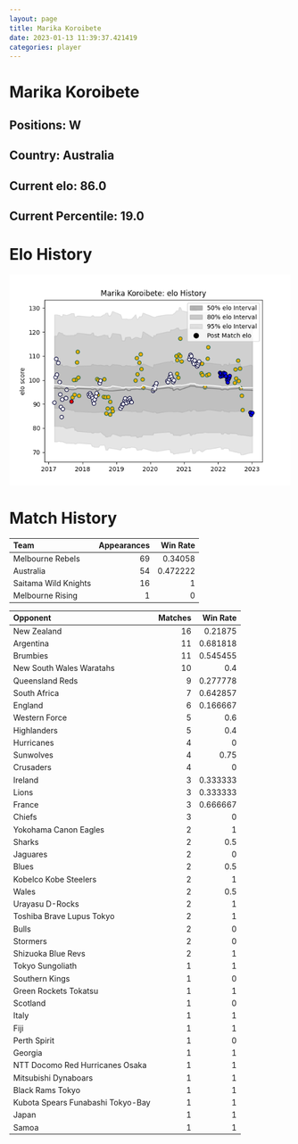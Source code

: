 ```yaml
---  
layout: page  
title: Marika Koroibete  
date: 2023-01-13 11:39:37.421419  
categories: player  
---
```

# Marika Koroibete

## Positions: W

## Country: Australia

## Current elo: 86.0

## Current Percentile: 19.0

# Elo History


![elo history](history_MarikaKoroibete.png)
# Match History


| Team                 |   Appearances |   Win Rate |
|:---------------------|--------------:|-----------:|
| Melbourne Rebels     |            69 |   0.34058  |
| Australia            |            54 |   0.472222 |
| Saitama Wild Knights |            16 |   1        |
| Melbourne Rising     |             1 |   0        |

| Opponent                          |   Matches |   Win Rate |
|:----------------------------------|----------:|-----------:|
| New Zealand                       |        16 |   0.21875  |
| Argentina                         |        11 |   0.681818 |
| Brumbies                          |        11 |   0.545455 |
| New South Wales Waratahs          |        10 |   0.4      |
| Queensland Reds                   |         9 |   0.277778 |
| South Africa                      |         7 |   0.642857 |
| England                           |         6 |   0.166667 |
| Western Force                     |         5 |   0.6      |
| Highlanders                       |         5 |   0.4      |
| Hurricanes                        |         4 |   0        |
| Sunwolves                         |         4 |   0.75     |
| Crusaders                         |         4 |   0        |
| Ireland                           |         3 |   0.333333 |
| Lions                             |         3 |   0.333333 |
| France                            |         3 |   0.666667 |
| Chiefs                            |         3 |   0        |
| Yokohama Canon Eagles             |         2 |   1        |
| Sharks                            |         2 |   0.5      |
| Jaguares                          |         2 |   0        |
| Blues                             |         2 |   0.5      |
| Kobelco Kobe Steelers             |         2 |   1        |
| Wales                             |         2 |   0.5      |
| Urayasu D-Rocks                   |         2 |   1        |
| Toshiba Brave Lupus Tokyo         |         2 |   1        |
| Bulls                             |         2 |   0        |
| Stormers                          |         2 |   0        |
| Shizuoka Blue Revs                |         2 |   1        |
| Tokyo Sungoliath                  |         1 |   1        |
| Southern Kings                    |         1 |   0        |
| Green Rockets Tokatsu             |         1 |   1        |
| Scotland                          |         1 |   0        |
| Italy                             |         1 |   1        |
| Fiji                              |         1 |   1        |
| Perth Spirit                      |         1 |   0        |
| Georgia                           |         1 |   1        |
| NTT Docomo Red Hurricanes Osaka   |         1 |   1        |
| Mitsubishi Dynaboars              |         1 |   1        |
| Black Rams Tokyo                  |         1 |   1        |
| Kubota Spears Funabashi Tokyo-Bay |         1 |   1        |
| Japan                             |         1 |   1        |
| Samoa                             |         1 |   1        |